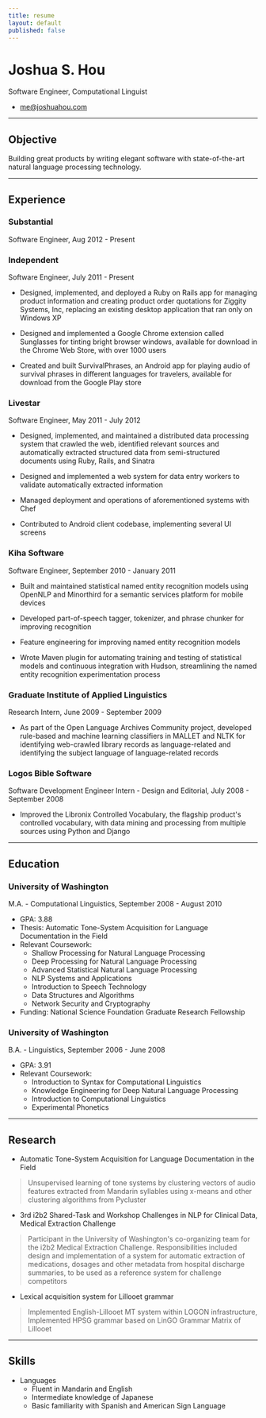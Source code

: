 ```yaml
---
title: resume
layout: default
published: false
---
```



# Joshua S. Hou

Software Engineer, Computational Linguist

* me@joshuahou.com

---

## Objective

Building great products by writing elegant software with state-of-the-art natural language processing technology.

---

## Experience

### Substantial
Software Engineer, Aug 2012 - Present

### Independent
Software Engineer, July 2011 - Present

* Designed, implemented, and deployed a Ruby on Rails app for managing product information and creating product order
quotations for Ziggity Systems, Inc, replacing an existing desktop application that ran only on Windows XP

* Designed and implemented a Google Chrome extension called Sunglasses for tinting bright browser windows, available for
download in the Chrome Web Store, with over 1000 users

* Created and built SurvivalPhrases, an Android app for playing audio of survival phrases in different languages for
travelers, available for download from the Google Play store

### Livestar
Software Engineer, May 2011 - July 2012

* Designed, implemented, and maintained a distributed data processing system that crawled the web, identified relevant
sources and automatically extracted structured data from semi-structured documents using Ruby, Rails, and Sinatra

* Designed and implemented a web system for data entry workers to validate automatically extracted information

* Managed deployment and operations of aforementioned systems with Chef

* Contributed to Android client codebase, implementing several UI screens

### Kiha Software
Software Engineer, September 2010 - January 2011

* Built and maintained statistical named entity recognition models using OpenNLP and Minorthird for a semantic services
platform for mobile devices
* Developed part-of-speech tagger, tokenizer, and phrase chunker for improving recognition

* Feature engineering for improving named entity recognition models

* Wrote Maven plugin for automating training and testing of statistical models and continuous integration with Hudson,
streamlining the named entity recognition experimentation process

### Graduate Institute of Applied Linguistics
Research Intern, June 2009 - September 2009

* As part of the Open Language Archives Community project, developed rule-based and machine learning classifiers in
MALLET and NLTK for identifying web-crawled library records as language-related and identifying the subject language of
language-related records

### Logos Bible Software
Software Development Engineer Intern - Design and Editorial, July 2008 - September 2008

* Improved the Libronix Controlled Vocabulary, the flagship product's controlled vocabulary, with data mining and
processing from multiple sources using Python and Django

---

## Education

### University of Washington
M.A. - Computational Linguistics, September 2008 - August 2010

* GPA: 3.88
* Thesis: Automatic Tone-System Acquisition for Language Documentation in the Field
* Relevant Coursework:
  * Shallow Processing for Natural Language Processing
  * Deep Processing for Natural Language Processing
  * Advanced Statistical Natural Language Processing
  * NLP Systems and Applications
  * Introduction to Speech Technology
  * Data Structures and Algorithms
  * Network Security and Cryptography
* Funding: National Science Foundation Graduate Research Fellowship

### University of Washington
B.A. - Linguistics, September 2006 - June 2008

* GPA: 3.91
* Relevant Coursework:
  * Introduction to Syntax for Computational Linguistics
  * Knowledge Engineering for Deep Natural Language Processing
  * Introduction to Computational Linguistics
  * Experimental Phonetics

---

## Research
* Automatic Tone-System Acquisition for Language Documentation in the Field
> Unsupervised learning of tone systems by clustering vectors of audio features extracted from Mandarin syllables using
> x-means and other clustering algorithms from Pycluster

* 3rd i2b2 Shared-Task and Workshop Challenges in NLP for Clinical Data, Medical Extraction Challenge
> Participant in the University of Washington's co-organizing team for the i2b2 Medical Extraction Challenge.
> Responsibilities included design and implementation of a system for automatic extraction of medications, dosages and
> other metadata from hospital discharge summaries, to be used as a reference system for challenge competitors

* Lexical acquisition system for Lillooet grammar
> Implemented English-Lillooet MT system within LOGON infrastructure,
> Implemented HPSG grammar based on LinGO Grammar Matrix of Lillooet

---

## Skills

* Languages
  * Fluent in Mandarin and English
  * Intermediate knowledge of Japanese
  * Basic familiarity with Spanish and American Sign Language

